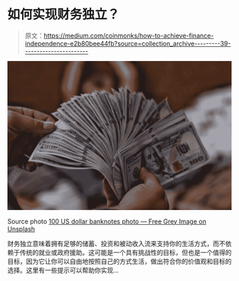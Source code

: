 # 如何实现财务独立？

> 原文：<https://medium.com/coinmonks/how-to-achieve-finance-independence-e2b80bee44fb?source=collection_archive---------39----------------------->

![](img/11c720624d3b720391415adc86e7eca9.png)

Source photo [100 US dollar banknotes photo — Free Grey Image on Unsplash](https://unsplash.com/photos/6WXbPWhT8c8)

财务独立意味着拥有足够的储蓄、投资和被动收入流来支持你的生活方式，而不依赖于传统的就业或政府援助。这可能是一个具有挑战性的目标，但也是一个值得的目标，因为它让你可以自由地按照自己的方式生活，做出符合你的价值观和目标的选择。这里有一些提示可以帮助你实现…